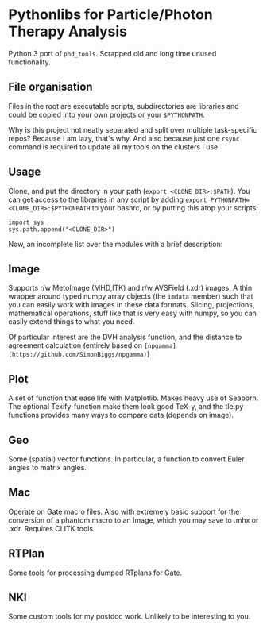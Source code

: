 Pythonlibs for Particle/Photon Therapy Analysis
===============================================

Python 3 port of `phd_tools`. Scrapped old and long time unused functionality.

File organisation
-----------------

Files in the root are executable scripts, subdirectories are libraries and could be copied into your own projects or your `$PYTHONPATH`.

Why is this project not neatly separated and split over multiple task-specific repos? Because I am lazy, that's why. And also because just one `rsync` command is required to update all my tools on the clusters I use.

Usage
-----
Clone, and put the directory in your path (`export <CLONE_DIR>:$PATH`). You can get access to the libraries in any script by adding `export PYTHONPATH=<CLONE_DIR>:$PYTHONPATH` to your bashrc, or by putting this atop your scripts:

	import sys
	sys.path.append("<CLONE_DIR>")

Now, an incomplete list over the modules with a brief description:

Image
-----

Supports r/w MetoImage (MHD,ITK) and r/w AVSField (.xdr) images. A thin wrapper around typed numpy array objects (the `imdata` member) such that you can easily work with images in these data formats. Slicing, projections, mathematical operations, stuff like that is very easy with numpy, so you can easily extend things to what you need.

Of particular interest are the DVH analysis function, and the distance to agreement calculation (entirely based on `[npgamma](https://github.com/SimonBiggs/npgamma)`)

Plot
----

A set of function that ease life with Matplotlib. Makes heavy use of Seaborn. The optional Texify-function make them look good TeX-y, and the tle.py functions provides many ways to compare data (depends on image).

Geo
---

Some (spatial) vector functions. In particular, a function to convert Euler angles to matrix angles.

Mac
---

Operate on Gate macro files. Also with extremely basic support for the conversion of a phantom macro to an Image, which you may save to .mhx or .xdr. Requires CLITK tools

RTPlan
---

Some tools for processing dumped RTplans for Gate.

NKI
---

Some custom tools for my postdoc work. Unlikely to be interesting to you.

